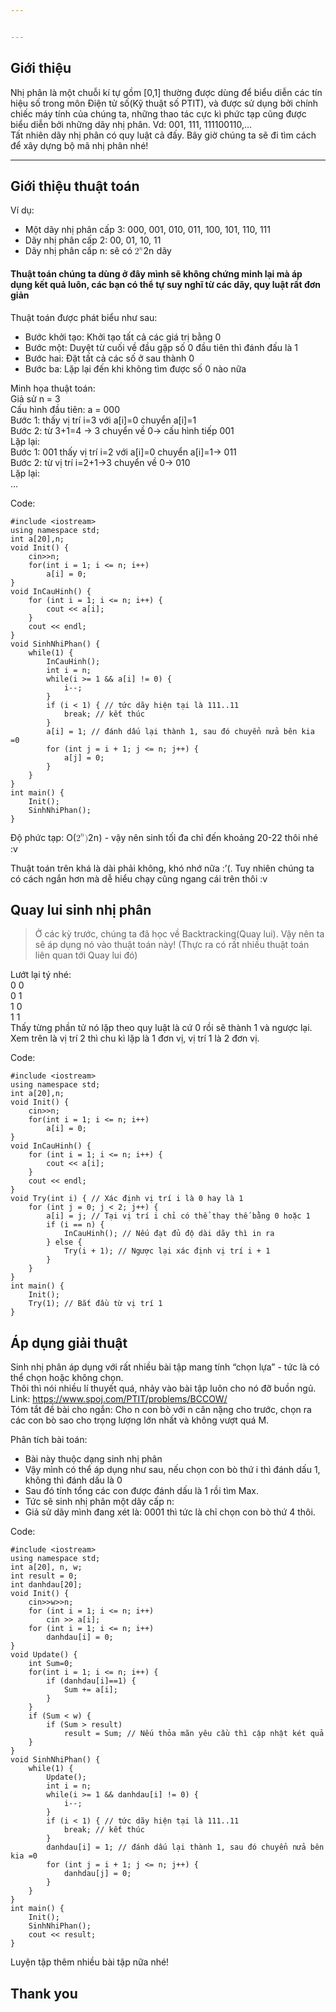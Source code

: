 ```yaml
---


---
```


<h2 id="giới-thiệu">Giới thiệu</h2>
<p>Nhị phân là một chuỗi kí tự gồm [0,1] thường được dùng để biểu diễn các tín hiệu số trong môn Điện tử số(Kỹ thuật số PTIT), và được sử dụng bởi chính chiếc máy tính của chúng ta, những thao tác cực kì phức tạp cũng được biểu diễn bởi những dãy nhị phân. Vd: 001, 111, 111100110,…<br>
Tất nhiên dãy nhị phân có quy luật cả đấy. Bây giờ chúng ta sẽ đi tìm cách để xây dựng bộ mã nhị phân nhé!</p>
<hr>
<h2 id="giới-thiệu-thuật-toán">Giới thiệu thuật toán</h2>
<p>Ví dụ:</p>
<ul>
<li>Một dãy nhị phân cấp 3: 000, 001, 010, 011, 100, 101, 110, 111</li>
<li>Dãy nhị phân cấp 2: 00, 01, 10, 11</li>
<li>Dãy nhị phân cấp n: sẽ có <span class="katex--inline"><span class="katex"><span class="katex-mathml"><math><semantics><mrow><msup><mn>2</mn><mi>n</mi></msup></mrow><annotation encoding="application/x-tex">2^n</annotation></semantics></math></span><span class="katex-html" aria-hidden="true"><span class="base"><span class="strut" style="height: 0.664392em; vertical-align: 0em;"></span><span class="mord"><span class="mord">2</span><span class="msupsub"><span class="vlist-t"><span class="vlist-r"><span class="vlist" style="height: 0.664392em;"><span class="" style="top: -3.063em; margin-right: 0.05em;"><span class="pstrut" style="height: 2.7em;"></span><span class="sizing reset-size6 size3 mtight"><span class="mord mathdefault mtight">n</span></span></span></span></span></span></span></span></span></span></span></span> dãy</li>
</ul>
<h4 id="thuật-toán-chúng-ta-dùng-ở-đây-mình-sẽ-không-chứng-minh-lại-mà-áp-dụng-kết-quả-luôn-các-bạn-có-thể-tự-suy-nghĩ-từ-các-dãy-quy-luật-rất-đơn-giản">Thuật toán chúng ta dùng ở đây mình sẽ không chứng minh lại mà áp dụng kết quả luôn, các bạn có thể tự suy nghĩ từ các dãy, quy luật rất đơn giản</h4>
<p>Thuật toán được phát biểu như sau:</p>
<ul>
<li>Bước khởi tạo: Khởi tạo tất cả các giá trị bằng 0</li>
<li>Bước một: Duyệt từ cuối về đầu gặp số 0 đầu tiên thì đánh đấu là 1</li>
<li>Bước hai: Đặt tất cả các số ở sau thành 0</li>
<li>Bước ba: Lặp lại đến khi không tìm được số 0 nào nữa</li>
</ul>
<p>Minh họa thuật toán:<br>
Giả sử n = 3<br>
Cấu hình đầu tiên: a = 000<br>
Bước 1: thấy vị trí i=3 với a[i]=0 chuyển a[i]=1<br>
Bước 2: từ 3+1=4 -&gt; 3 chuyển về 0-&gt; cấu hình tiếp 001<br>
Lặp lại:<br>
Bước 1: 001 thấy vị trí i=2 với a[i]=0 chuyển a[i]=1-&gt; 011<br>
Bước 2: từ vị trí i=2+1-&gt;3 chuyển về 0-&gt; 010<br>
Lặp lại:<br>
…</p>
<p>Code:</p>
<pre class=" language-cpp"><code class="prism  language-cpp"><span class="token macro property">#<span class="token directive keyword">include</span> <span class="token string">&lt;iostream&gt;</span></span>
<span class="token keyword">using</span> <span class="token keyword">namespace</span> std<span class="token punctuation">;</span>
<span class="token keyword">int</span> a<span class="token punctuation">[</span><span class="token number">20</span><span class="token punctuation">]</span><span class="token punctuation">,</span>n<span class="token punctuation">;</span>
<span class="token keyword">void</span> <span class="token function">Init</span><span class="token punctuation">(</span><span class="token punctuation">)</span> <span class="token punctuation">{</span>
	cin<span class="token operator">&gt;&gt;</span>n<span class="token punctuation">;</span>
	<span class="token keyword">for</span><span class="token punctuation">(</span><span class="token keyword">int</span> i <span class="token operator">=</span> <span class="token number">1</span><span class="token punctuation">;</span> i <span class="token operator">&lt;=</span> n<span class="token punctuation">;</span> i<span class="token operator">++</span><span class="token punctuation">)</span> 
		a<span class="token punctuation">[</span>i<span class="token punctuation">]</span> <span class="token operator">=</span> <span class="token number">0</span><span class="token punctuation">;</span>
<span class="token punctuation">}</span>
<span class="token keyword">void</span> <span class="token function">InCauHinh</span><span class="token punctuation">(</span><span class="token punctuation">)</span> <span class="token punctuation">{</span>
	<span class="token keyword">for</span> <span class="token punctuation">(</span><span class="token keyword">int</span> i <span class="token operator">=</span> <span class="token number">1</span><span class="token punctuation">;</span> i <span class="token operator">&lt;=</span> n<span class="token punctuation">;</span> i<span class="token operator">++</span><span class="token punctuation">)</span> <span class="token punctuation">{</span>
		cout <span class="token operator">&lt;&lt;</span> a<span class="token punctuation">[</span>i<span class="token punctuation">]</span><span class="token punctuation">;</span>
	<span class="token punctuation">}</span>
	cout <span class="token operator">&lt;&lt;</span> endl<span class="token punctuation">;</span>
<span class="token punctuation">}</span>
<span class="token keyword">void</span> <span class="token function">SinhNhiPhan</span><span class="token punctuation">(</span><span class="token punctuation">)</span> <span class="token punctuation">{</span>
	<span class="token keyword">while</span><span class="token punctuation">(</span><span class="token number">1</span><span class="token punctuation">)</span> <span class="token punctuation">{</span>
		<span class="token function">InCauHinh</span><span class="token punctuation">(</span><span class="token punctuation">)</span><span class="token punctuation">;</span>
		<span class="token keyword">int</span> i <span class="token operator">=</span> n<span class="token punctuation">;</span>
		<span class="token keyword">while</span><span class="token punctuation">(</span>i <span class="token operator">&gt;=</span> <span class="token number">1</span> <span class="token operator">&amp;&amp;</span> a<span class="token punctuation">[</span>i<span class="token punctuation">]</span> <span class="token operator">!=</span> <span class="token number">0</span><span class="token punctuation">)</span> <span class="token punctuation">{</span>
			i<span class="token operator">--</span><span class="token punctuation">;</span>
		<span class="token punctuation">}</span>
		<span class="token keyword">if</span> <span class="token punctuation">(</span>i <span class="token operator">&lt;</span> <span class="token number">1</span><span class="token punctuation">)</span> <span class="token punctuation">{</span> <span class="token comment">// tức dãy hiện tại là 111..11</span>
			<span class="token keyword">break</span><span class="token punctuation">;</span> <span class="token comment">// kết thúc</span>
		<span class="token punctuation">}</span>
		a<span class="token punctuation">[</span>i<span class="token punctuation">]</span> <span class="token operator">=</span> <span class="token number">1</span><span class="token punctuation">;</span> <span class="token comment">// đánh dấu lại thành 1, sau đó chuyển nửa bên kia =0</span>
		<span class="token keyword">for</span> <span class="token punctuation">(</span><span class="token keyword">int</span> j <span class="token operator">=</span> i <span class="token operator">+</span> <span class="token number">1</span><span class="token punctuation">;</span> j <span class="token operator">&lt;=</span> n<span class="token punctuation">;</span> j<span class="token operator">++</span><span class="token punctuation">)</span> <span class="token punctuation">{</span>
			a<span class="token punctuation">[</span>j<span class="token punctuation">]</span> <span class="token operator">=</span> <span class="token number">0</span><span class="token punctuation">;</span>
		<span class="token punctuation">}</span>
	<span class="token punctuation">}</span>
<span class="token punctuation">}</span>
<span class="token keyword">int</span> <span class="token function">main</span><span class="token punctuation">(</span><span class="token punctuation">)</span> <span class="token punctuation">{</span>
	<span class="token function">Init</span><span class="token punctuation">(</span><span class="token punctuation">)</span><span class="token punctuation">;</span>
	<span class="token function">SinhNhiPhan</span><span class="token punctuation">(</span><span class="token punctuation">)</span><span class="token punctuation">;</span>
<span class="token punctuation">}</span>
</code></pre>
<p>Độ phức tạp: O(<span class="katex--inline"><span class="katex"><span class="katex-mathml"><math><semantics><mrow><msup><mn>2</mn><mi>n</mi></msup><mo stretchy="false">)</mo></mrow><annotation encoding="application/x-tex">2^n)</annotation></semantics></math></span><span class="katex-html" aria-hidden="true"><span class="base"><span class="strut" style="height: 1em; vertical-align: -0.25em;"></span><span class="mord"><span class="mord">2</span><span class="msupsub"><span class="vlist-t"><span class="vlist-r"><span class="vlist" style="height: 0.664392em;"><span class="" style="top: -3.063em; margin-right: 0.05em;"><span class="pstrut" style="height: 2.7em;"></span><span class="sizing reset-size6 size3 mtight"><span class="mord mathdefault mtight">n</span></span></span></span></span></span></span></span><span class="mclose">)</span></span></span></span></span> - vậy nên sinh tối đa chỉ đến khoảng 20-22 thôi nhé :v</p>
<p>Thuật toán trên khá là dài phải không, khó nhớ nữa :’(. Tuy nhiên chúng ta có cách ngắn hơn mà dễ hiểu chạy cũng ngang cái trên thôi :v</p>
<h2 id="quay-lui-sinh-nhị-phân">Quay lui sinh nhị phân</h2>
<blockquote>
<p>Ở các kỳ trước, chúng ta đã học về Backtracking(Quay lui). Vậy nên ta sẽ áp dụng nó vào thuật toán này! (Thực ra có rất nhiều thuật toán liên quan tới Quay lui đó)</p>
</blockquote>
<p>Lướt lại tý nhé:<br>
0 0<br>
0 1<br>
1 0<br>
1 1<br>
Thấy từng phần tử nó lặp theo quy luật là cứ 0 rồi sẽ thành 1 và ngược lại. Xem trên là vị trí 2 thì chu kì lặp là 1 đơn vị, vị trí 1 là 2 đơn vị.</p>
<p>Code:</p>
<pre class=" language-cpp"><code class="prism  language-cpp"><span class="token macro property">#<span class="token directive keyword">include</span> <span class="token string">&lt;iostream&gt;</span></span>
<span class="token keyword">using</span> <span class="token keyword">namespace</span> std<span class="token punctuation">;</span>
<span class="token keyword">int</span> a<span class="token punctuation">[</span><span class="token number">20</span><span class="token punctuation">]</span><span class="token punctuation">,</span>n<span class="token punctuation">;</span>
<span class="token keyword">void</span> <span class="token function">Init</span><span class="token punctuation">(</span><span class="token punctuation">)</span> <span class="token punctuation">{</span>
	cin<span class="token operator">&gt;&gt;</span>n<span class="token punctuation">;</span>
	<span class="token keyword">for</span><span class="token punctuation">(</span><span class="token keyword">int</span> i <span class="token operator">=</span> <span class="token number">1</span><span class="token punctuation">;</span> i <span class="token operator">&lt;=</span> n<span class="token punctuation">;</span> i<span class="token operator">++</span><span class="token punctuation">)</span> 
		a<span class="token punctuation">[</span>i<span class="token punctuation">]</span> <span class="token operator">=</span> <span class="token number">0</span><span class="token punctuation">;</span>
<span class="token punctuation">}</span>
<span class="token keyword">void</span> <span class="token function">InCauHinh</span><span class="token punctuation">(</span><span class="token punctuation">)</span> <span class="token punctuation">{</span>
	<span class="token keyword">for</span> <span class="token punctuation">(</span><span class="token keyword">int</span> i <span class="token operator">=</span> <span class="token number">1</span><span class="token punctuation">;</span> i <span class="token operator">&lt;=</span> n<span class="token punctuation">;</span> i<span class="token operator">++</span><span class="token punctuation">)</span> <span class="token punctuation">{</span>
		cout <span class="token operator">&lt;&lt;</span> a<span class="token punctuation">[</span>i<span class="token punctuation">]</span><span class="token punctuation">;</span>
	<span class="token punctuation">}</span>
	cout <span class="token operator">&lt;&lt;</span> endl<span class="token punctuation">;</span>
<span class="token punctuation">}</span>
<span class="token keyword">void</span> <span class="token function">Try</span><span class="token punctuation">(</span><span class="token keyword">int</span> i<span class="token punctuation">)</span> <span class="token punctuation">{</span> <span class="token comment">// Xác định vị trí i là 0 hay là 1</span>
	<span class="token keyword">for</span> <span class="token punctuation">(</span><span class="token keyword">int</span> j <span class="token operator">=</span> <span class="token number">0</span><span class="token punctuation">;</span> j <span class="token operator">&lt;</span> <span class="token number">2</span><span class="token punctuation">;</span> j<span class="token operator">++</span><span class="token punctuation">)</span> <span class="token punctuation">{</span>
		a<span class="token punctuation">[</span>i<span class="token punctuation">]</span> <span class="token operator">=</span> j<span class="token punctuation">;</span> <span class="token comment">// Tại vị trí i chỉ có thể thay thế bằng 0 hoặc 1</span>
		<span class="token keyword">if</span> <span class="token punctuation">(</span>i <span class="token operator">==</span> n<span class="token punctuation">)</span> <span class="token punctuation">{</span>
			<span class="token function">InCauHinh</span><span class="token punctuation">(</span><span class="token punctuation">)</span><span class="token punctuation">;</span> <span class="token comment">// Nếu đạt đủ độ dài dãy thì in ra</span>
		<span class="token punctuation">}</span> <span class="token keyword">else</span> <span class="token punctuation">{</span>
			<span class="token function">Try</span><span class="token punctuation">(</span>i <span class="token operator">+</span> <span class="token number">1</span><span class="token punctuation">)</span><span class="token punctuation">;</span> <span class="token comment">// Ngược lại xác định vị trí i + 1</span>
		<span class="token punctuation">}</span>
	<span class="token punctuation">}</span>
<span class="token punctuation">}</span>
<span class="token keyword">int</span> <span class="token function">main</span><span class="token punctuation">(</span><span class="token punctuation">)</span> <span class="token punctuation">{</span>
	<span class="token function">Init</span><span class="token punctuation">(</span><span class="token punctuation">)</span><span class="token punctuation">;</span>
	<span class="token function">Try</span><span class="token punctuation">(</span><span class="token number">1</span><span class="token punctuation">)</span><span class="token punctuation">;</span> <span class="token comment">// Bắt đầu từ vị trí 1</span>
<span class="token punctuation">}</span>
</code></pre>
<h2 id="áp-dụng-giải-thuật">Áp dụng giải thuật</h2>
<p>Sinh nhị phân áp dụng với rất nhiều bài tập mang tính “chọn lựa” - tức là có thể chọn hoặc không chọn.<br>
Thôi thì nói nhiều lí thuyết quá, nhảy vào bài tập luôn cho nó đỡ buồn ngủ.<br>
Link: <a href="https://www.spoj.com/PTIT/problems/BCCOW/">https://www.spoj.com/PTIT/problems/BCCOW/</a><br>
Tóm tắt đề bài cho ngắn: Cho n con bò với n cân nặng cho trước, chọn ra các con bò sao cho trọng lượng lớn nhất và không vượt quá M.</p>
<p>Phân tích bài toán:</p>
<ul>
<li>Bài này thuộc dạng sinh nhị phân</li>
<li>Vậy mình có thể áp dụng như sau, nếu chọn con bò thứ i thì đánh dấu 1, không thì đánh dấu là 0</li>
<li>Sau đó tính tổng các con được đánh dấu là 1 rồi tìm Max.</li>
<li>Tức sẽ sinh nhị phân một dãy cấp n:</li>
<li>Giả sử dãy mình đang xét là: 0001 thì tức là chỉ chọn con bò thứ 4 thôi.</li>
</ul>
<p>Code:</p>
<pre class=" language-cpp"><code class="prism  language-cpp"><span class="token macro property">#<span class="token directive keyword">include</span> <span class="token string">&lt;iostream&gt;</span></span>
<span class="token keyword">using</span> <span class="token keyword">namespace</span> std<span class="token punctuation">;</span>
<span class="token keyword">int</span> a<span class="token punctuation">[</span><span class="token number">20</span><span class="token punctuation">]</span><span class="token punctuation">,</span> n<span class="token punctuation">,</span> w<span class="token punctuation">;</span>
<span class="token keyword">int</span> result <span class="token operator">=</span> <span class="token number">0</span><span class="token punctuation">;</span>
<span class="token keyword">int</span> danhdau<span class="token punctuation">[</span><span class="token number">20</span><span class="token punctuation">]</span><span class="token punctuation">;</span>
<span class="token keyword">void</span> <span class="token function">Init</span><span class="token punctuation">(</span><span class="token punctuation">)</span> <span class="token punctuation">{</span>
	cin<span class="token operator">&gt;&gt;</span>w<span class="token operator">&gt;&gt;</span>n<span class="token punctuation">;</span>
	<span class="token keyword">for</span> <span class="token punctuation">(</span><span class="token keyword">int</span> i <span class="token operator">=</span> <span class="token number">1</span><span class="token punctuation">;</span> i <span class="token operator">&lt;=</span> n<span class="token punctuation">;</span> i<span class="token operator">++</span><span class="token punctuation">)</span> 
		cin <span class="token operator">&gt;&gt;</span> a<span class="token punctuation">[</span>i<span class="token punctuation">]</span><span class="token punctuation">;</span>
	<span class="token keyword">for</span> <span class="token punctuation">(</span><span class="token keyword">int</span> i <span class="token operator">=</span> <span class="token number">1</span><span class="token punctuation">;</span> i <span class="token operator">&lt;=</span> n<span class="token punctuation">;</span> i<span class="token operator">++</span><span class="token punctuation">)</span> 
		danhdau<span class="token punctuation">[</span>i<span class="token punctuation">]</span> <span class="token operator">=</span> <span class="token number">0</span><span class="token punctuation">;</span>
<span class="token punctuation">}</span>
<span class="token keyword">void</span> <span class="token function">Update</span><span class="token punctuation">(</span><span class="token punctuation">)</span> <span class="token punctuation">{</span>
	<span class="token keyword">int</span> Sum<span class="token operator">=</span><span class="token number">0</span><span class="token punctuation">;</span>
	<span class="token keyword">for</span><span class="token punctuation">(</span><span class="token keyword">int</span> i <span class="token operator">=</span> <span class="token number">1</span><span class="token punctuation">;</span> i <span class="token operator">&lt;=</span> n<span class="token punctuation">;</span> i<span class="token operator">++</span><span class="token punctuation">)</span> <span class="token punctuation">{</span>
		<span class="token keyword">if</span> <span class="token punctuation">(</span>danhdau<span class="token punctuation">[</span>i<span class="token punctuation">]</span><span class="token operator">==</span><span class="token number">1</span><span class="token punctuation">)</span> <span class="token punctuation">{</span>
			Sum <span class="token operator">+</span><span class="token operator">=</span> a<span class="token punctuation">[</span>i<span class="token punctuation">]</span><span class="token punctuation">;</span>
		<span class="token punctuation">}</span>
	<span class="token punctuation">}</span>
	<span class="token keyword">if</span> <span class="token punctuation">(</span>Sum <span class="token operator">&lt;</span> w<span class="token punctuation">)</span> <span class="token punctuation">{</span>
		<span class="token keyword">if</span> <span class="token punctuation">(</span>Sum <span class="token operator">&gt;</span> result<span class="token punctuation">)</span>
			result <span class="token operator">=</span> Sum<span class="token punctuation">;</span> <span class="token comment">// Nếu thỏa mãn yêu cầu thì cập nhật két quả</span>
	<span class="token punctuation">}</span>
<span class="token punctuation">}</span>
<span class="token keyword">void</span> <span class="token function">SinhNhiPhan</span><span class="token punctuation">(</span><span class="token punctuation">)</span> <span class="token punctuation">{</span>
	<span class="token keyword">while</span><span class="token punctuation">(</span><span class="token number">1</span><span class="token punctuation">)</span> <span class="token punctuation">{</span>
		<span class="token function">Update</span><span class="token punctuation">(</span><span class="token punctuation">)</span><span class="token punctuation">;</span>
		<span class="token keyword">int</span> i <span class="token operator">=</span> n<span class="token punctuation">;</span>
		<span class="token keyword">while</span><span class="token punctuation">(</span>i <span class="token operator">&gt;=</span> <span class="token number">1</span> <span class="token operator">&amp;&amp;</span> danhdau<span class="token punctuation">[</span>i<span class="token punctuation">]</span> <span class="token operator">!=</span> <span class="token number">0</span><span class="token punctuation">)</span> <span class="token punctuation">{</span>
			i<span class="token operator">--</span><span class="token punctuation">;</span>
		<span class="token punctuation">}</span>
		<span class="token keyword">if</span> <span class="token punctuation">(</span>i <span class="token operator">&lt;</span> <span class="token number">1</span><span class="token punctuation">)</span> <span class="token punctuation">{</span> <span class="token comment">// tức dãy hiện tại là 111..11</span>
			<span class="token keyword">break</span><span class="token punctuation">;</span> <span class="token comment">// kết thúc</span>
		<span class="token punctuation">}</span>
		danhdau<span class="token punctuation">[</span>i<span class="token punctuation">]</span> <span class="token operator">=</span> <span class="token number">1</span><span class="token punctuation">;</span> <span class="token comment">// đánh dấu lại thành 1, sau đó chuyển nửa bên kia =0</span>
		<span class="token keyword">for</span> <span class="token punctuation">(</span><span class="token keyword">int</span> j <span class="token operator">=</span> i <span class="token operator">+</span> <span class="token number">1</span><span class="token punctuation">;</span> j <span class="token operator">&lt;=</span> n<span class="token punctuation">;</span> j<span class="token operator">++</span><span class="token punctuation">)</span> <span class="token punctuation">{</span>
			danhdau<span class="token punctuation">[</span>j<span class="token punctuation">]</span> <span class="token operator">=</span> <span class="token number">0</span><span class="token punctuation">;</span>
		<span class="token punctuation">}</span>
	<span class="token punctuation">}</span>
<span class="token punctuation">}</span>
<span class="token keyword">int</span> <span class="token function">main</span><span class="token punctuation">(</span><span class="token punctuation">)</span> <span class="token punctuation">{</span>
	<span class="token function">Init</span><span class="token punctuation">(</span><span class="token punctuation">)</span><span class="token punctuation">;</span>
	<span class="token function">SinhNhiPhan</span><span class="token punctuation">(</span><span class="token punctuation">)</span><span class="token punctuation">;</span>
	cout <span class="token operator">&lt;&lt;</span> result<span class="token punctuation">;</span>
<span class="token punctuation">}</span>
</code></pre>
<p>Luyện tập thêm nhiều bài tập nữa nhé!</p>
<h2 id="thank-you">Thank you</h2>

